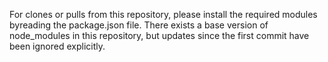 For clones or pulls from this repository, please install the required modules byreading the package.json file. There exists a base version of node_modules in this repository, but updates since the first commit have been ignored explicitly.


